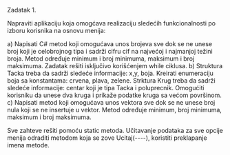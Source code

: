 Zadatak 1. 

Napraviti aplikaciju koja omogćava realizaciju sledećih funkcionalnosti po izboru korisnika na osnovu menija:

a)	Napisati C# metod koji omogućava unos brojeva sve dok se ne unese broj koji je celobrojnog tipa i sadrži cifru cif na najvećoj i najmanjoj težini broja. Metod određuje minimum i broj minimuma, maksimum i broj maksimuma. Zadatak rešiti isključivo korišćenjem while ciklusa.
b)	Struktura Tacka treba da sadrži sledeće informacije: x,y, boja. Kreirati enumeraciju boja sa konstantama: crvena, plava, zelene. Strktura Krug treba da sadrži sledeće informacije: centar koji je tipa Tacka i poluprecnik.  Omogućiti korisniku da unese dva kruga i prikaže podatke kruga sa većom površinom.
c)	Napisati metod koji omogućava unos vektora sve dok se ne unese broj nula koji se ne insertuje u vektor. Metod određuje minimum, broj minimuma, maksimum i broj maksimuma.


Sve zahteve rešiti pomoću static metoda. Učitavanje podataka za sve opcije menija odraditi metodom koja se zove Ucitaj(----), koristiti preklapanje imena metode.

